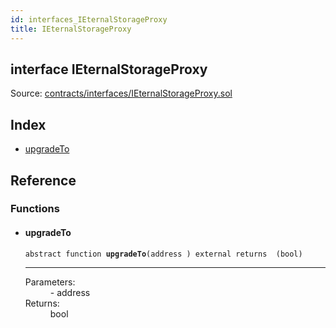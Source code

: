 ```yaml
---
id: interfaces_IEternalStorageProxy
title: IEternalStorageProxy
---
```


<div class="contract-doc"><div class="contract"><h2 class="contract-header"><span class="contract-kind">interface</span> IEternalStorageProxy</h2><div class="source">Source: <a href="https://github.com/poanetwork/posdao-contracts/blob/v0.1.0/contracts/interfaces/IEternalStorageProxy.sol" target="_blank">contracts/interfaces/IEternalStorageProxy.sol</a></div></div><div class="index"><h2>Index</h2><ul><li><a href="interfaces_IEternalStorageProxy.html#upgradeTo">upgradeTo</a></li></ul></div><div class="reference"><h2>Reference</h2><div class="functions"><h3>Functions</h3><ul><li><div class="item function"><span id="upgradeTo" class="anchor-marker"></span><h4 class="name">upgradeTo</h4><div class="body"><code class="signature"><span>abstract </span>function <strong>upgradeTo</strong><span>(address ) </span><span>external </span><span>returns  (bool) </span></code><hr/><dl><dt><span class="label-parameters">Parameters:</span></dt><dd><div><code></code> - address</div></dd><dt><span class="label-return">Returns:</span></dt><dd>bool</dd></dl></div></div></li></ul></div></div></div>
